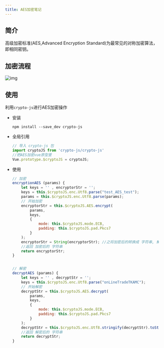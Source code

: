 ```yaml
---
title: AES加密笔记
---
```


## 简介

高级加密标准(AES,Advanced Encryption Standard)为最常见的对称加密算法，即相同密钥。

## 加密流程

![img](https://imgconvert.csdnimg.cn/aHR0cDovL2ltZy5ibG9nLmNzZG4ubmV0LzIwMTcwMjE5MDgyOTA5Njg4?x-oss-process=image/format,png)

## 使用

利用`crypto-js`进行AES加密操作
<!-- more -->
* 安装

  ```shell
  npm install --save_dev crypto-js
  ```

* 全局引用

  ```js
  // 导入 crypto-js 包 
  import cryptoJS from 'crypto-js/crypto-js'
  //把AES加密vue原型里
  Vue.prototype.$cryptoJS = cryptoJS;
  ```

* 使用

  ```js
  // 加密
  encryptionAES (params) {
      let keys = '' , encryptorStr = '';
      keys = this.$cryptoJS.enc.Utf8.parse("test_AES_test");
      params = this.$cryptoJS.enc.Utf8.parse(params);
      // 开始加密
      encryptorStr = this.$cryptoJS.AES.encrypt(
          params, 
          keys, 
          { 
              mode: this.$cryptoJS.mode.ECB, 
              padding: this.$cryptoJS.pad.Pkcs7
          }
      );
      encryptorStr = String(encryptorStr); //之将加密后的转换成 字符串, 解密成功
      //返回 加密后的 字符串
      return encryptorStr;
  }
  
  
  // 解密
  decryptAES (params) { 
      let keys = '' , decryptStr = '';
      keys = this.$cryptoJS.enc.Utf8.parse("onLineTradeTKAMC");
      // 开始解密
      decryptStr = this.$cryptoJS.AES.decrypt(
          params, 
          keys, 
          {
              mode: this.$cryptoJS.mode.ECB,
              padding: this.$cryptoJS.pad.Pkcs7
          }
      );
      decryptStr = this.$cryptoJS.enc.Utf8.stringify(decryptStr).toString();
      //返回 解密后的 字符串
      return decryptStr;
  }
  ```



